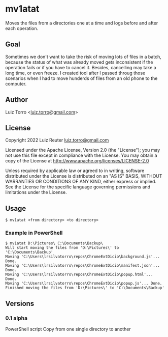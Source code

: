 # mv1atat
Moves the files from a directories one at a time and logs before and after each operation.

## Goal
Sometimes we don't want to take the risk of moving lots of files in a batch, because the status of what was already moved gets inconsistent if the operation fails or if you have to cancel it. Besides, cancelling may take a long time, or even freeze.
I created tool after I passed throug those scenarios when I had to move hunderds of files from an old phone to the computer.

## Author
Luiz Torro <<luiz.torro@gmail.com>>

## License
Copyright 2022 Luiz Reuter <luiz.torro@gmail.com> 

Licensed under the Apache License, Version 2.0 (the "License");
you may not use this file except in compliance with the License.
You may obtain a copy of the License at
    http://www.apache.org/licenses/LICENSE-2.0

Unless required by applicable law or agreed to in writing, software
distributed under the License is distributed on an "AS IS" BASIS,
WITHOUT WARRANTIES OR CONDITIONS OF ANY KIND, either express or implied.
See the License for the specific language governing permissions and
limitations under the License.

## Usage

```
$ mv1atat <from directory> <to directory>
```

### Example in PowerShell

```
$ mv1atat D:\Pictures\ C:\Documents\Backup\
Will start moving the files from 'D:\Pictures\' to 'C:\Documents\Backup'
Moving 'C:\Users\lrsilvatorro\repos\ChromeExtDicio\background.js'... Done.
Moving 'C:\Users\lrsilvatorro\repos\ChromeExtDicio\manifest.json'... Done.
Moving 'C:\Users\lrsilvatorro\repos\ChromeExtDicio\popup.html'... Done.
Moving 'C:\Users\lrsilvatorro\repos\ChromeExtDicio\popup.js'... Done.
Finished moving the files from 'D:\Pictures\' to 'C:\Documents\Backup'
```

## Versions
### 0.1 alpha
PowerShell script
Copy from one single directory to another
